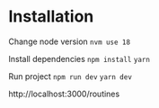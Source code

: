 # Installation
Change node version
`nvm use 18`

Install dependencies
`npm install`
`yarn`

Run project
`npm run dev`
`yarn dev`

http://localhost:3000/routines